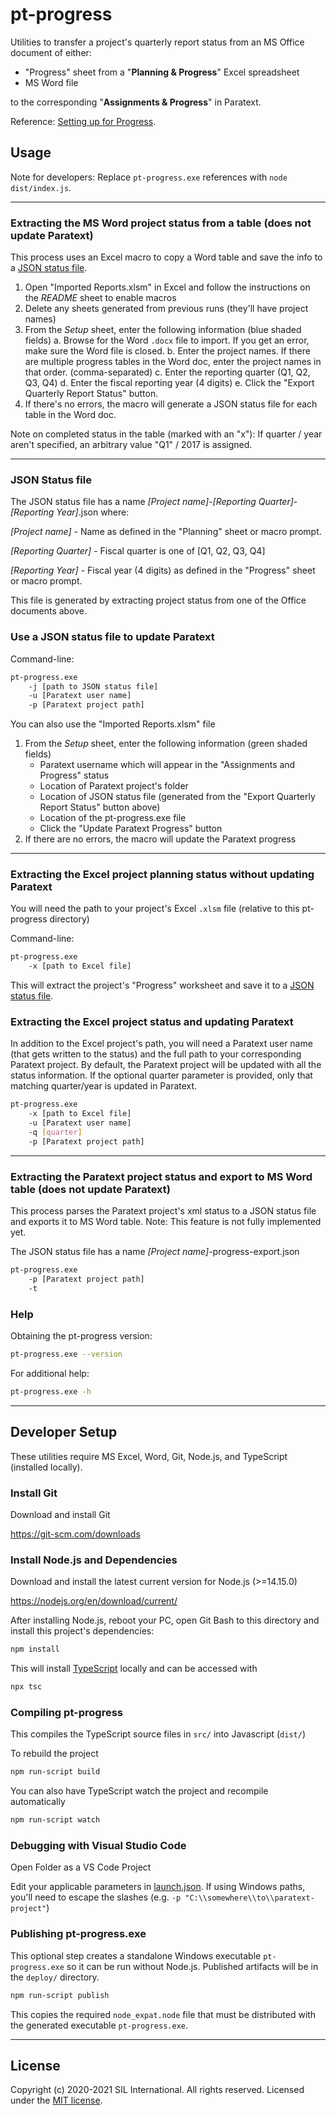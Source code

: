 
# pt-progress
Utilities to transfer a project's quarterly report status from an MS Office document of either:
  * "Progress" sheet from a "**Planning & Progress**" Excel spreadsheet
  * MS Word file

to the corresponding "**Assignments & Progress**" in Paratext.

Reference: [Setting up for Progress](https://paratext.org/2018/01/31/setting-up-for-progress-tracking/).

## Usage
Note for developers: Replace `pt-progress.exe` references with `node dist/index.js`.

-----

### Extracting the MS Word project status from a table (does not update Paratext)
This process uses an Excel macro to copy a Word table and save the info to a [JSON status file](#json-status-file).
1. Open "Imported Reports.xlsm" in Excel and follow the instructions on the *README* sheet to enable macros
2. Delete any sheets generated from previous runs (they'll have project names)
3. From the *Setup* sheet, enter the following information (blue shaded fields) 
    a. Browse for the Word `.docx` file to import. If you get an error, make sure the Word file is closed.
    b. Enter the project names. If there are multiple progress tables in the Word doc, enter the project names in that order. (comma-separated)
    c. Enter the reporting quarter (Q1, Q2, Q3, Q4)
    d. Enter the fiscal reporting year (4 digits)
    e. Click the "Export Quarterly Report Status" button.
4. If there's no errors, the macro will generate a JSON status file for each table in the Word doc.


Note on completed status in the table (marked with an "x"): 
If quarter / year aren't specified, an arbitrary value "Q1" / 2017 is assigned.

----

### JSON Status file
The JSON status file has a name
*[Project name]*-*[Reporting Quarter]*-*[Reporting Year]*.json where:

*[Project name]* - Name as defined in the "Planning" sheet or macro prompt.

*[Reporting Quarter]* - Fiscal quarter is one of [Q1, Q2, Q3, Q4] 

*[Reporting Year]* - Fiscal year (4 digits) as defined in the "Progress" sheet or macro prompt.

This file is generated by extracting project status from one of the Office documents above.

### Use a JSON status file to update Paratext

Command-line:
```bash
pt-progress.exe
    -j [path to JSON status file] 
    -u [Paratext user name] 
    -p [Paratext project path]
```

You can also use the "Imported Reports.xlsm" file
1. From the *Setup* sheet, enter the following information (green shaded fields)
    * Paratext username which will appear in the "Assignments and Progress" status
    * Location of Paratext project's folder
    * Location of JSON status file (generated from the "Export Quarterly Report Status" button above)
    * Location of the pt-progress.exe file
    * Click the "Update Paratext Progress" button
2. If there are no errors, the macro will update the Paratext progress

-----

### Extracting the Excel project planning status without updating Paratext
You will need the path to your project's Excel `.xlsm` file (relative to this pt-progress directory)

Command-line:
```bash
pt-progress.exe
    -x [path to Excel file]
```

This will extract the project's "Progress" worksheet and save it to a [JSON status file](#json-status-file).

### Extracting the Excel project status and updating Paratext
In addition to the Excel project's path, you will need a Paratext user name (that gets written to the status) and 
the full path to your corresponding Paratext project. By default,
the Paratext project will be updated with all the status information. 
If the optional quarter parameter is provided, only that matching quarter/year is updated in Paratext.

```bash
pt-progress.exe
    -x [path to Excel file] 
    -u [Paratext user name] 
    -q [quarter] 
    -p [Paratext project path]
```

----

### Extracting the Paratext project status and export to MS Word table (does not update Paratext)
This process parses the Paratext project\'s xml status to a JSON status file
and exports it to MS Word table. Note: This feature is not fully implemented yet.

The JSON status file has a name
*[Project name]*-progress-export.json

```bash
pt-progress.exe
    -p [Paratext project path]
    -t 
```



### Help
Obtaining the pt-progress version:
```bash
pt-progress.exe --version
```

For additional help:
```bash
pt-progress.exe -h
```

------------------


## Developer Setup
These utilities require MS Excel, Word, Git, Node.js, and TypeScript (installed locally).

### Install Git
Download and install Git

https://git-scm.com/downloads

### Install Node.js and Dependencies
Download and install the latest current version for Node.js (>=14.15.0)

https://nodejs.org/en/download/current/

After installing Node.js, reboot your PC, open Git Bash to this directory and install this project's dependencies:
```bash
npm install
```

This will install [TypeScript](https://www.typescriptlang.org/) locally and can be accessed with

```bash
npx tsc
```

### Compiling pt-progress
This compiles the TypeScript source files in `src/` into Javascript (`dist/`)

To rebuild the project
```bash
npm run-script build
```

You can also have TypeScript watch the project and recompile automatically
```bash
npm run-script watch
```

### Debugging with Visual Studio Code
Open Folder as a VS Code Project

Edit your applicable parameters in [launch.json](./.vscode/launch.json). If using Windows paths, you'll need to escape the slashes (e.g. `-p "C:\\somewhere\\to\\paratext-project"`)

### Publishing pt-progress.exe
This optional step creates a standalone Windows executable `pt-progress.exe` so it can be run without Node.js. Published artifacts will be in the `deploy/` directory.

```bash
npm run-script publish
```

This copies the required `node_expat.node` file that must be distributed with the generated executable `pt-progress.exe`.

-------------

## License
Copyright (c) 2020-2021 SIL International. All rights reserved.
Licensed under the [MIT license](LICENSE).